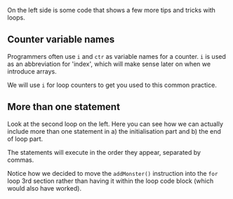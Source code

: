 On the left side is some code that shows a few more tips and tricks with loops.

## Counter variable names
Programmers often use `i` and `ctr` as variable names for a counter. `i` is used as an abbreviation for 'index', which will make sense later on when we introduce arrays.

We will use `i` for loop counters to get you used to this common practice.

## More than one statement
Look at the second loop on the left. Here you can see how we can actually include more than one statement in a) the initialisation part and b) the end of loop part.

The statements will execute in the order they appear, separated by commas.

Notice how we decided to move the `addMonster()` instruction into the `for` loop 3rd section rather than having it within the loop code block (which would also have worked).

